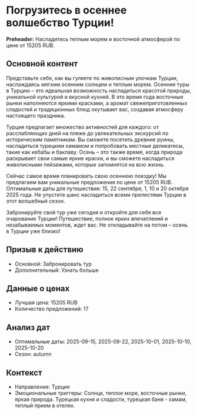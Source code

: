 # Погрузитесь в осеннее волшебство Турции!

**Preheader:** Насладитесь теплым морем и восточной атмосферой по цене от 15205 RUB.

## Основной контент

Представьте себе, как вы гуляете по живописным улочкам Турции, наслаждаясь мягким осенним солнцем и теплым морем. Осенние туры в Турцию – это идеальная возможность насладиться красотой природы, уникальной культурой и вкусной кухней. В это время года восточные рынки наполняются яркими красками, а аромат свежеприготовленных сладостей и традиционных блюд окутывает вас, создавая атмосферу настоящего праздника.

Турция предлагает множество активностей для каждого: от расслабляющих дней на пляже до увлекательных экскурсий по историческим памятникам. Вы сможете посетить древние руины, насладиться турецким хамамом и попробовать местные деликатесы, такие как кебабы и баклаву. Осень – это также время, когда природа раскрывает свои самые яркие краски, и вы сможете насладиться живописными пейзажами, которые запомнятся на всю жизнь.

Сейчас самое время планировать свою осеннюю поездку! Мы предлагаем вам уникальные предложения по цене от 15205 RUB. Оптимальные даты для путешествия: 15, 22 сентября, 1, 10 и 20 октября 2025 года. Не упустите шанс насладиться всеми прелестями Турции в этот волшебный сезон.

Забронируйте свой тур уже сегодня и откройте для себя все очарование Турции! Путешествие, полное ярких впечатлений и незабываемых моментов, ждет вас. Не откладывайте на потом – осень в Турции уже близко!

## Призыв к действию

- Основной: Забронировать тур
- Дополнительный: Узнать больше

## Данные о ценах

- Лучшая цена: 15205 RUB
- Количество предложений: 17

## Анализ дат

- Оптимальные даты: 2025-09-15, 2025-09-22, 2025-10-01, 2025-10-10, 2025-10-20
- Сезон: autumn

## Контекст

- Направление: Турция
- Эмоциональные триггеры: Солнце, теплое море, восточные рынки, яркая природа. Турецкая кухня и сладости, турецкая баня - хамам, теплый прием в отелях.
